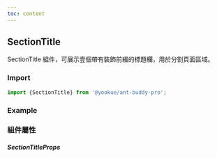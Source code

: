 ```yaml
---
toc: content
---
```


## SectionTitle

SectionTitle 組件，可展示壹個帶有裝飾前綴的標題欄，用於分割頁面區域。

### Import

```jsx | pure
import {SectionTitle} from '@yookue/ant-buddy-pro';
```

### Example

<code src="./demo.zh-TW.tsx"></code>

### 組件屬性

##### SectionTitleProps

<API src="@/layout/SectionTitle/index.tsx" hideTitle></API>
